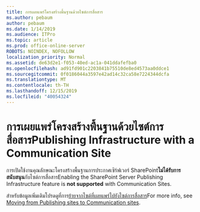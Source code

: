 ```yaml
---
title: การเผยแพร่โครงสร้างพื้นฐานด้วยไซต์การสื่อสาร
ms.author: pebaum
author: pebaum
ms.date: 1/14/2019
ms.audience: ITPro
ms.topic: article
ms.prod: office-online-server
ROBOTS: NOINDEX, NOFOLLOW
localization_priority: Normal
ms.assetid: de63d2e1-f053-40ed-ac1a-041ddafefba0
ms.openlocfilehash: ad91fd901c2203841b75510de8ed4573aa0ddce1
ms.sourcegitcommit: 0f0186044a3597e42ad14c32ca58e7224344dcfa
ms.translationtype: MT
ms.contentlocale: th-TH
ms.lasthandoff: 12/15/2019
ms.locfileid: "40054324"
---
```

# <a name="publishing-infrastructure-with-a-communication-site"></a><span data-ttu-id="7b41c-102">การเผยแพร่โครงสร้างพื้นฐานด้วยไซต์การสื่อสาร</span><span class="sxs-lookup"><span data-stu-id="7b41c-102">Publishing Infrastructure with a Communication Site</span></span>


<span data-ttu-id="7b41c-103">การเปิดใช้งานคุณลักษณะโครงสร้างพื้นฐานการประกาศเซิร์ฟเวอร์ SharePoint**ไม่ได้รับการสนับสนุน**กับไซต์การสื่อสาร</span><span class="sxs-lookup"><span data-stu-id="7b41c-103">Enabling the SharePoint Server Publishing Infrastructure feature is **not supported** with Communication Sites.</span></span> 
  
<span data-ttu-id="7b41c-104">สำหรับข้อมูลเพิ่มเติมโปรดดูที่การ[ย้ายจากไซต์ที่เผยแพร่ไปยังไซต์การสื่อสาร](https://docs.microsoft.com/sharepoint/publishing-sites-classic-to-modern-experience)</span><span class="sxs-lookup"><span data-stu-id="7b41c-104">For more info, see [Moving from Publishing sites to Communication sites](https://docs.microsoft.com/sharepoint/publishing-sites-classic-to-modern-experience).</span></span> 
  

